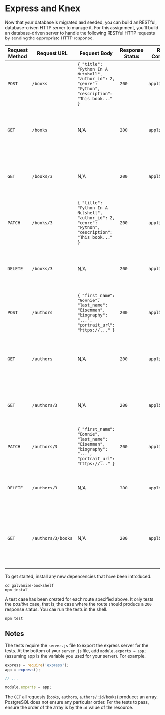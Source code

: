 # Express and Knex

Now that your database is migrated and seeded, you can build an RESTful, database-driven HTTP server to manage it. For this assignment, you'll build an database-driven server to handle the following RESTful HTTP requests by sending the appropriate HTTP response.

| Request Method | Request URL        | Request Body                                                                                             | Response Status | Response Content-Type | Response Body                                                                                                                                |
|----------------|--------------------|----------------------------------------------------------------------------------------------------------|-----------------|-----------------------|----------------------------------------------------------------------------------------------------------------------------------------------|
| `POST`         | `/books`           | `{ "title": "Python In A Nutshell", "author_id": 2, "genre": "Python", "description": "This book..." }`  | `200`           | `application/json`    | `{ "title": "Python In A Nutshell", "author_id": 2, "genre": "Python", "description": "This book..." }`                                      |
| `GET`          | `/books`           | N/A                                                                                                      | `200`           | `application/json`    | `[{ "title": "Python In A Nutshell", "author_id": 2, "genre": "Python", "description": "This book..." }, ...]`                               |                                            |
| `GET`          | `/books/3`         | N/A                                                                                                      | `200`           | `application/json`    | `{ "title": "Python In A Nutshell", "author_id": 2, "genre": "Python", "description": "This book..." }`                                      |
| `PATCH`        | `/books/3`         | `{ "title": "Python In A Nutshell", "author_id": 2, "genre": "Python", "description": "This book..." }`  | `200`           | `application/json`    | `{ "title": "Python In A Nutshell", "author_id": 2, "genre": "Python", "description": "This book..." }`                                      |
| `DELETE`       | `/books/3`         | N/A                                                                                                      | `200`           | `application/json`    | `{ "title": "Python In A Nutshell", "author_id": 2, "genre": "Python", "description": "This book..." }`                                      |
| `POST`         | `/authors`         | `{ "first_name": "Bonnie", "last_name": "Eisenman", "biography": "...", "portrait_url": "https://..." }` | `200`           | `application/json`    | `{ "first_name": "Bonnie", "last_name": "Eisenman", "biography": "...", "portrait_url": "https://..." }`                                     |
| `GET`          | `/authors`         | N/A                                                                                                      | `200`           | `application/json`    | `[{ "first_name": "Bonnie", "last_name": "Eisenman", "biography": "...", "portrait_url": "https://..." }, ...]`                              |
| `GET`          | `/authors/3`       | N/A                                                                                                      | `200`           | `application/json`    | `{ "first_name": "Bonnie", "last_name": "Eisenman", "biography": "...", "portrait_url": "https://..." }`                                     |
| `PATCH`        | `/authors/3`       | `{ "first_name": "Bonnie", "last_name": "Eisenman", "biography": "...", "portrait_url": "https://..." }` | `200`           | `application/json`    | `{ "first_name": "Bonnie", "last_name": "Eisenman", "biography": "...", "portrait_url": "https://..." }`                                     |
| `DELETE`       | `/authors/3`       | N/A                                                                                                      | `200`           | `application/json`    | `{ "first_name": "Bonnie", "last_name": "Eisenman", "biography": "...", "portrait_url": "https://..." }`                                     |
| `GET`          | `/authors/3/books` | N/A                                                                                                      | `200`           | `application/json`    | `[{ "title": "Python In A Nutshell", "author_id": 2, "genre": "Python", "description": "This book..." }, ...]` (books that the author wrote) |

To get started, install any new dependencies that have been introduced.

```shell
cd galvanize-bookshelf
npm install
```

A test case has been created for each route specified above. It only tests the _positive_ case, that is, the case where the route should produce a `200` response status. You can run the tests in the shell.

```shell
npm test
```

## Notes

The tests require the `server.js` file to export the express server for the tests. At the bottom of your `server.js` file, add `module.exports = app;` (assuming app is the variable you used for your server). For example.

```javascript
express = require('express');
app = express();

// ...

module.exports = app;
```

The `GET` all requests (`books`, `authors`, `authors/:id/books`) produces an array. PostgreSQL does not ensure any particular order. For the tests to pass, ensure the order of the array is by the `id` value of the resource.
